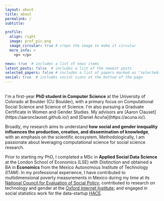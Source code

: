```yaml
---
layout: about
title: about
permalink: /
subtitle:

profile:
  align: right
  image: prof_pic.png
  image_circular: true # crops the image to make it circular
  more_info: >
    <p> </p>

news: true  # includes a list of news items
latest_posts: false  # includes a list of the newest posts
selected_papers: false # includes a list of papers marked as "selected={true}"
social: true  # includes social icons at the bottom of the page
---
```


<br>
I'm a first-year <b>PhD student in Computer Science</b> at the University of Colorado at Boulder (CU Boulder), with a primary focus on Computational Social Science and Science of Science. I'm also pursuing a Graduate Certificate in Women and Gender Studies. My advisors are [Aaron Clauset](https://aaronclauset.github.io/) and [Daniel Acuña](https://acuna.io/).



Broadly, my research aims to understand <b>how social and gender inequality influences the production, creation, and dissemination of knowledge</b>, with an emphasis on the scientific ecosystem. Methodologically, I am passionate about leveraging computational science for social science research.



Prior to starting my PhD, I completed a MSc in <b>Applied Social Data Science</b> at the London School of Economics (LSE) with Distinction and obtained a BA in <b>Economics</b> from the Mexico Autonomous Institute of Technology (ITAM). In my professional experience, I have contributed to multidimensional poverty measurements in Mexico during my time at its [National Council for Evaluation of Social Policy](https://www.coneval.org.mx/Paginas/principal.aspx); contributed to research on technology and gender at the [Oxford Internet Institute](https://www.oii.ox.ac.uk/); and engaged in social statistics work for the data-startup [HACE](https://www.thisishace.com/).


<br>
<br>
